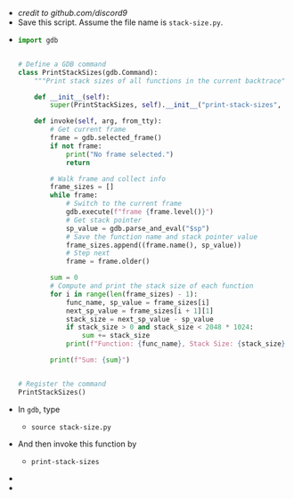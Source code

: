 - *credit to github.com/discord9*
- Save this script. Assume the file name is `stack-size.py`.
- ```python
  import gdb
  
  
  # Define a GDB command
  class PrintStackSizes(gdb.Command):
      """Print stack sizes of all functions in the current backtrace"""
  
      def __init__(self):
          super(PrintStackSizes, self).__init__("print-stack-sizes", gdb.COMMAND_USER)
  
      def invoke(self, arg, from_tty):
          # Get current frame
          frame = gdb.selected_frame()
          if not frame:
              print("No frame selected.")
              return
  
          # Walk frame and collect info
          frame_sizes = []
          while frame:
              # Switch to the current frame
              gdb.execute(f"frame {frame.level()}")
              # Get stack pointer
              sp_value = gdb.parse_and_eval("$sp")
              # Save the function name and stack pointer value
              frame_sizes.append((frame.name(), sp_value))
              # Step next
              frame = frame.older()
  
          sum = 0
          # Compute and print the stack size of each function
          for i in range(len(frame_sizes) - 1):
              func_name, sp_value = frame_sizes[i]
              next_sp_value = frame_sizes[i + 1][1]
              stack_size = next_sp_value - sp_value
              if stack_size > 0 and stack_size < 2048 * 1024:
                  sum += stack_size
              print(f"Function: {func_name}, Stack Size: {stack_size}, i: {i}")
  
          print(f"Sum: {sum}")
  
  
  # Register the command
  PrintStackSizes()
  ```
- In `gdb`, type
	- ```
	  source stack-size.py
	  ```
- And then invoke this function by
	- ```
	  print-stack-sizes
	  ```
-
-